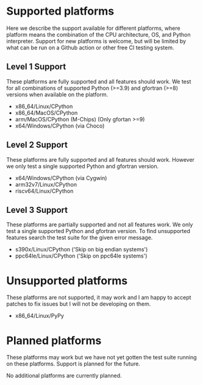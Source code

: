# Supported platforms

Here we describe the support available for different platforms, where platform means the combination of the CPU architecture, OS, and Python interpreter. Support for new platforms is welcome, but will be limited by what can be run on a Github action or other free CI testing system.


## Level 1 Support

These platforms are fully supported and all features should work. We test for all combinations of supported Python (>=3.9) and gfortran (>=8) versions when available on the platform.

- x86_64/Linux/CPython
- x86_64/MacOS/CPython
- arm/MacOS/CPython (M-Chips) (Only gfortan >=9)
- x64/Windows/CPython (via Choco)


## Level 2 Support

These platforms are fully supported and all features should work. However we only test a single supported Python and gfortran version.

- x64/Windows/CPython (via Cygwin)
- arm32v7/Linux/CPython
- riscv64/Linux/CPython

## Level 3 Support

These platforms are partially supported and not all features work. We only test a single supported Python and gfortran version. To find unsupported features search the test suite for the given error message.

- s390x/Linux/CPython ('Skip on big endian systems')
- ppc64le/Linux/CPython ('Skip on ppc64le systems')

# Unsupported platforms

These platforms are not supported, it may work and I am happy to accept patches to fix issues but I will not be developing on them.

- x86_64/Linux/PyPy

# Planned platforms

These platforms may work but we have not yet gotten the test suite running on these platforms. Support is planned for the future.

No additional platforms are currently planned.
